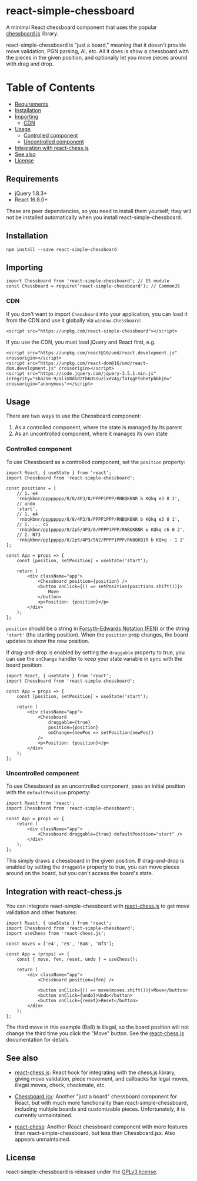 # react-simple-chessboard

A minimal React chessboard component that uses the popular
[chessboard.js](https://chessboardjs.com/) library.

react-simple-chessboard is "just a board," meaning that it doesn't provide move
validation, PGN parsing, AI, etc. All it does is show a chessboard with the
pieces in the given position, and optionally let you move pieces around with
drag and drop.

Table of Contents
=================

   * [Requirements](#requirements)
   * [Installation](#installation)
   * [Importing](#importing)
      * [CDN](#cdn)
   * [Usage](#usage)
      * [Controlled component](#controlled-component)
      * [Uncontrolled component](#uncontrolled-component)
   * [Integration with react-chess.js](#integration-with-react-chessjs)
   * [See also](#see-also)
   * [License](#license)

## Requirements

* jQuery 1.8.3+
* React 16.8.0+

These are peer dependencies, so you need to install them yourself; they will not
be installed automatically when you install react-simple-chessboard.

## Installation

    npm install --save react-simple-chessboard

## Importing

    import Chessboard from 'react-simple-chessboard'; // ES module
    const Chessboard = require('react-simple-chessboard'); // CommonJS

### CDN

If you don't want to import `Chessboard` into your application, you can load it
from the CDN and use it globally via `window.Chessboard`:

    <script src="https://unpkg.com/react-simple-chessboard"></script>

If you use the CDN, you must load jQuery and React first, e.g.

    <script src="https://unpkg.com/react@16/umd/react.development.js" crossorigin></script>
    <script src="https://unpkg.com/react-dom@16/umd/react-dom.development.js" crossorigin></script>
    <script src="https://code.jquery.com/jquery-3.5.1.min.js" integrity="sha256-9/aliU8dGd2tb6OSsuzixeV4y/faTqgFtohetphbbj0=" crossorigin="anonymous"></script>

## Usage

There are two ways to use the Chessboard component:

1. As a controlled component, where the state is managed by its parent
2. As an uncontrolled component, where it manages its own state

### Controlled component

To use Chessboard as a controlled component, set the `position` property:

    import React, { useState } from 'react';
    import Chessboard from 'react-simple-chessboard';

    const positions = [
        // 1. e4
        'rnbqkbnr/pppppppp/8/8/4P3/8/PPPP1PPP/RNBQKBNR b KQkq e3 0 1',
        // undo
        'start',
        // 1. e4
        'rnbqkbnr/pppppppp/8/8/4P3/8/PPPP1PPP/RNBQKBNR b KQkq e3 0 1',
        // 1. ... c5
        'rnbqkbnr/pp1ppppp/8/2p5/4P3/8/PPPP1PPP/RNBQKBNR w KQkq c6 0 2',
        // 2. Nf3
        'rnbqkbnr/pp1ppppp/8/2p5/4P3/5N2/PPPP1PPP/RNBQKB1R b KQkq - 1 2'
    ];

    const App = props => {
        const [position, setPosition] = useState('start');

        return (
            <div className="app">
                <Chessboard position={position} />
                <button onClick={() => setPosition(positions.shift())}>
                    Move
                </button>
                <p>Position: {position}</p>
            </div>
        );
    };

`position` should be a string in [Forsyth-Edwards
Notation (FEN)](https://en.wikipedia.org/wiki/Forsyth%E2%80%93Edwards_Notation)
or the string `'start'` (the starting position). When the `position` prop
changes, the board updates to show the new position.

If drag-and-drop is enabled by setting the `draggable` property to true, you can
use the `onChange` handler to keep your state variable in sync with the board
position:

    import React, { useState } from 'react';
    import Chessboard from 'react-simple-chessboard';

    const App = props => {
        const [position, setPosition] = useState('start');

        return (
            <div className="app">
                <Chessboard
                    draggable={true}
                    position={position}
                    onChange={newPos => setPosition(newPos)}
                />
                <p>Position: {position}</p>
            </div>
        );
    };

### Uncontrolled component

To use Chessboard as an uncontrolled component, pass an initial position with
the `defaultPosition` property:

    import React from 'react';
    import Chessboard from 'react-simple-chessboard';

    const App = props => {
        return (
            <div className="app">
                <Chessboard draggable={true} defaultPosition="start" />
            </div>
        );
    };

This simply draws a chessboard in the given position. If drag-and-drop is
enabled by setting the `draggable` property to true, you can move pieces around
on the board, but you can't access the board's state.

## Integration with react-chess.js

You can integrate react-simple-chessboard with
[react-chess.js](https://github.com/maxwellhaydn/react-chess.js) to get move
validation and other features:

    import React, { useState } from 'react';
    import Chessboard from 'react-simple-chessboard';
    import useChess from 'react-chess.js';

    const moves = ['e4', 'e5', 'Ba8', 'Nf3'];

    const App = (props) => {
        const { move, fen, reset, undo } = useChess();

        return (
            <div className="app">
                <Chessboard position={fen} />

                <button onClick={() => move(moves.shift())}>Move</button>
                <button onClick={undo}>Undo</button>
                <button onClick={reset}>Reset</button>
            </div>
        );
    };

The third move in this example (Ba8) is illegal, so the board position will not
change the third time you click the "Move" button. See the
[react-chess.js](https://github.com/maxwellhaydn/react-chess.js) documentation
for details.

## See also

* [react-chess.js](https://github.com/maxwellhaydn/react-chess.js): React hook
for integrating with the chess.js library, giving move validation, piece
movement, and callbacks for legal moves, illegal moves, check, checkmate, etc.

* [Chessboard.jsx](https://www.chessboardjsx.com/): Another "just a board"
chessboard component for React, but with much more functionality than
react-simple-chessboard, including multiple boards and customizable pieces.
Unfortunately, it is currently unmaintained.

* [react-chess](https://github.com/rexxars/react-chess): Another React
chessboard component with more features than react-simple-chessboard, but less
than Chessboard.jsx. Also appears unmaintained.

## License

react-simple-chessboard is released under the [GPLv3 license](./LICENSE).

